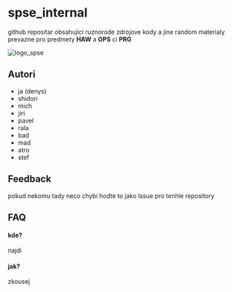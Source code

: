 
# spse_internal

github repositar obsahujici ruznorode zdrojove kody a jine random materialy prevazne pro predmety **HAW** a **OPS** ci **PRG**

![logo_spse](http://www.sselek-havirov.cz/images/header3.jpg)



## Autori

- ja (denys)
- shidori
- mich
- jiri
- pavel
- rala
- bad
- mad
- atro
- stef

## Feedback

pokud nekomu tady neco chybi hodte to jako Issue pro tenhle repository

## FAQ

#### kde?

najdi

#### jak?

zkousej


